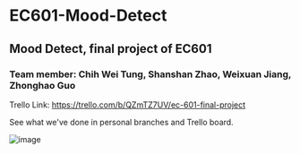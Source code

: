 # EC601-Mood-Detect
## Mood Detect, final project of EC601

### Team member: Chih Wei Tung, Shanshan Zhao, Weixuan Jiang, Zhonghao Guo

Trello Link: https://trello.com/b/QZmTZ7UV/ec-601-final-project

See what we've done in personal branches and Trello board.

![image](https://github.com/tungchihwei/EC601-Mood-Detect/blob/master/poster_beta.png)

